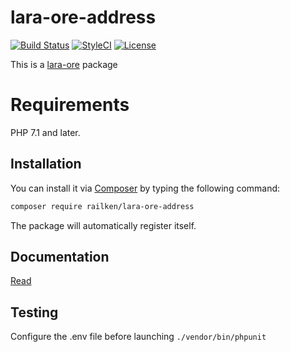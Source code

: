 # lara-ore-address

[![Build Status](https://img.shields.io/travis/railken/lara-ore-address/master.svg?style=flat-square)](https://travis-ci.org/railken/lara-ore-address)
[![StyleCI](https://github.styleci.io/repos/136009551/shield?branch=master)](https://github.styleci.io/repos/136009551)
[![License](https://img.shields.io/badge/License-MIT-yellow.svg?style=flat-square)](https://opensource.org/licenses/MIT)

This is a [lara-ore](https://github.com/railken/lara-ore) package

# Requirements

PHP 7.1 and later.

## Installation

You can install it via [Composer](https://getcomposer.org/) by typing the following command:

```bash
composer require railken/lara-ore-address
```

The package will automatically register itself.

## Documentation

[Read](docs/index.md)

## Testing

Configure the .env file before launching `./vendor/bin/phpunit`